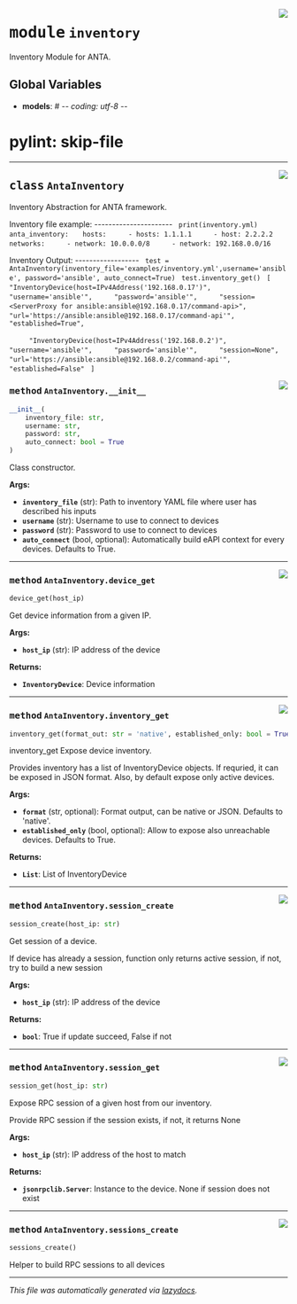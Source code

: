 <!-- markdownlint-disable -->

<a href="../anta/inventory/__init__.py#L0"><img align="right" style="float:right;" src="https://img.shields.io/badge/-source-cccccc?style=flat-square"></a>

# <kbd>module</kbd> `inventory`
Inventory Module for ANTA. 

**Global Variables**
---------------
- **models**: # -*- coding: utf-8 -*-
# pylint: skip-file



---

<a href="../anta/inventory/__init__.py#L24"><img align="right" style="float:right;" src="https://img.shields.io/badge/-source-cccccc?style=flat-square"></a>

## <kbd>class</kbd> `AntaInventory`
Inventory Abstraction for ANTA framework. 

Inventory file example: 
---------------------- ``` print(inventory.yml)```
``` anta_inventory:``` ```   hosts:```
```     - hosts: 1.1.1.1``` ```     - host: 2.2.2.2```
```   networks:``` ```     - network: 10.0.0.0/8```
```     - network: 192.168.0.0/16``` 

Inventory Output: 
------------------ ``` test = AntaInventory(inventory_file='examples/inventory.yml',username='ansible', password='ansible', auto_connect=True)```
``` test.inventory_get()``` ``` [```
```     "InventoryDevice(host=IPv4Address('192.168.0.17')",``` ```     "username='ansible'",```
```     "password='ansible'",``` ```     "session=<ServerProxy for ansible:ansible@192.168.0.17/command-api>",```
```     "url='https://ansible:ansible@192.168.0.17/command-api'",``` ```     "established=True",```

```     "InventoryDevice(host=IPv4Address('192.168.0.2')",``` ```     "username='ansible'",```
```     "password='ansible'",``` ```     "session=None",```
```     "url='https://ansible:ansible@192.168.0.2/command-api'",``` ```     "established=False"```
``` ]``` 

<a href="../anta/inventory/__init__.py#L64"><img align="right" style="float:right;" src="https://img.shields.io/badge/-source-cccccc?style=flat-square"></a>

### <kbd>method</kbd> `AntaInventory.__init__`

```python
__init__(
    inventory_file: str,
    username: str,
    password: str,
    auto_connect: bool = True
)
```

Class constructor. 



**Args:**
 
 - <b>`inventory_file`</b> (str):  Path to inventory YAML file where user has described his inputs 
 - <b>`username`</b> (str):  Username to use to connect to devices 
 - <b>`password`</b> (str):  Password to use to connect to devices 
 - <b>`auto_connect`</b> (bool, optional):  Automatically build eAPI context for every devices. Defaults to True. 




---

<a href="../anta/inventory/__init__.py#L112"><img align="right" style="float:right;" src="https://img.shields.io/badge/-source-cccccc?style=flat-square"></a>

### <kbd>method</kbd> `AntaInventory.device_get`

```python
device_get(host_ip)
```

Get device information from a given IP. 



**Args:**
 
 - <b>`host_ip`</b> (str):  IP address of the device 



**Returns:**
 
 - <b>`InventoryDevice`</b>:  Device information 

---

<a href="../anta/inventory/__init__.py#L247"><img align="right" style="float:right;" src="https://img.shields.io/badge/-source-cccccc?style=flat-square"></a>

### <kbd>method</kbd> `AntaInventory.inventory_get`

```python
inventory_get(format_out: str = 'native', established_only: bool = True)
```

inventory_get Expose device inventory. 

Provides inventory has a list of InventoryDevice objects. If requried, it can be exposed in JSON format. Also, by default expose only active devices. 



**Args:**
 
 - <b>`format`</b> (str, optional):  Format output, can be native or JSON. Defaults to 'native'. 
 - <b>`established_only`</b> (bool, optional):  Allow to expose also unreachable devices. Defaults to True. 



**Returns:**
 
 - <b>`List`</b>:  List of InventoryDevice 

---

<a href="../anta/inventory/__init__.py#L169"><img align="right" style="float:right;" src="https://img.shields.io/badge/-source-cccccc?style=flat-square"></a>

### <kbd>method</kbd> `AntaInventory.session_create`

```python
session_create(host_ip: str)
```

Get session of a device. 

If device has already a session, function only returns active session, if not, try to build a new session 



**Args:**
 
 - <b>`host_ip`</b> (str):  IP address of the device 



**Returns:**
 
 - <b>`bool`</b>:  True if update succeed, False if not 

---

<a href="../anta/inventory/__init__.py#L189"><img align="right" style="float:right;" src="https://img.shields.io/badge/-source-cccccc?style=flat-square"></a>

### <kbd>method</kbd> `AntaInventory.session_get`

```python
session_get(host_ip: str)
```

Expose RPC session of a given host from our inventory. 

Provide RPC session if the session exists, if not, it returns None 



**Args:**
 
 - <b>`host_ip`</b> (str):  IP address of the host to match 



**Returns:**
 
 - <b>`jsonrpclib.Server`</b>:  Instance to the device. None if session does not exist 

---

<a href="../anta/inventory/__init__.py#L205"><img align="right" style="float:right;" src="https://img.shields.io/badge/-source-cccccc?style=flat-square"></a>

### <kbd>method</kbd> `AntaInventory.sessions_create`

```python
sessions_create()
```

Helper to build RPC sessions to all devices 




---

_This file was automatically generated via [lazydocs](https://github.com/ml-tooling/lazydocs)._
